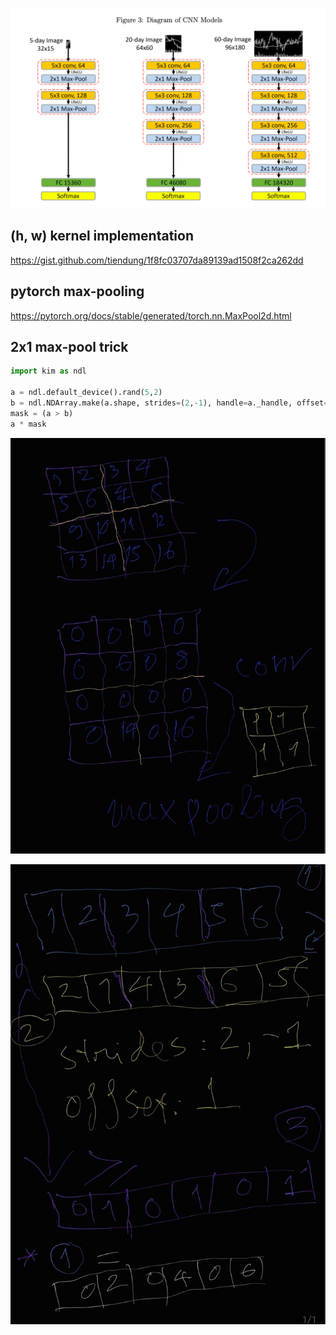 ![](docs/files/project.png)

## (h, w) kernel implementation
https://gist.github.com/tiendung/1f8fc03707da89139ad1508f2ca262dd

## pytorch max-pooling
https://pytorch.org/docs/stable/generated/torch.nn.MaxPool2d.html

## 2x1 max-pool trick

```py
import kim as ndl

a = ndl.default_device().rand(5,2)
b = ndl.NDArray.make(a.shape, strides=(2,-1), handle=a._handle, offset=1).compact()
mask = (a > b)
a * mask
```

![](docs/files/project1.jpg)

![](docs/files/project2.jpg)